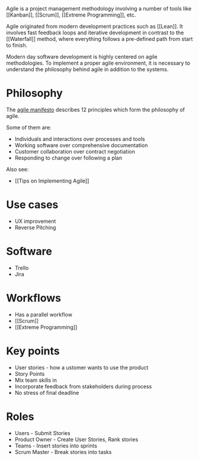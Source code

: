 Agile is a project management methodology involving a number of tools like [[Kanban]], [[Scrum]], [[Extreme Programming]], etc.

Agile originated from modern development practices such as [[Lean]]. It involves fast feedback loops and iterative development in contrast to the [[Waterfall]] method, where everything follows a pre-defined path from start to finish. 

Modern day software development is highly centered on agile methodologies. To implement a proper agile environment, it is necessary to understand the philosophy behind agile in addition to the systems.
# Philosophy
The [agile manifesto](https://agilemanifesto.org/principles.html) describes 12 principles which form the philosophy of agile.

Some of them are:
- Individuals and interactions over processes and tools  
- Working software over comprehensive documentation  
- Customer collaboration over contract negotiation  
- Responding to change over following a plan

Also see:
- [[Tips on Implementing Agile]]
# Use cases
* UX improvement
* Reverse Pitching
# Software
* Trello
* Jira
# Workflows
* Has a parallel workflow
* [[Scrum]]
* [[Extreme Programming]]
# Key points
* User stories - how a ustomer wants to use the product
* Story Points
* Mix team skills in
* Incorporate feedback from stakeholders during process
* No stress of final deadline
# Roles
- Users - Submit Stories
- Product Owner - Create User Stories, Rank stories
- Teams - Insert stories into sprints
- Scrum Master - Break stories into tasks